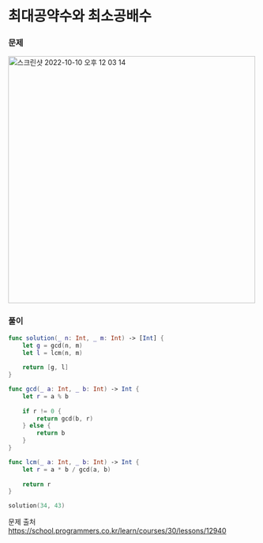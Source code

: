 #  최대공약수와 최소공배수

### 문제
<img width="500" alt="스크린샷 2022-10-10 오후 12 03 14" src="https://github.com/user-attachments/assets/0a006eda-55fc-4dd0-8fba-ced478a1c385">

### 풀이 <br>
```swift 
func solution(_ n: Int, _ m: Int) -> [Int] {
    let g = gcd(n, m)
    let l = lcm(n, m)
    
    return [g, l]
}

func gcd(_ a: Int, _ b: Int) -> Int {
    let r = a % b
    
    if r != 0 {
        return gcd(b, r)
    } else {
        return b
    }
}

func lcm(_ a: Int, _ b: Int) -> Int {
    let r = a * b / gcd(a, b)
    
    return r
}

solution(34, 43)

```

문제 출처 <br>
https://school.programmers.co.kr/learn/courses/30/lessons/12940
